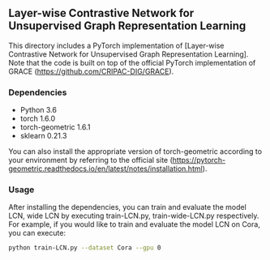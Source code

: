 ## Layer-wise Contrastive Network for Unsupervised Graph Representation Learning

This directory includes a PyTorch implementation of [Layer-wise Contrastive Network for Unsupervised Graph Representation Learning]. Note that the code is built on top of the official PyTorch implementation of GRACE (https://github.com/CRIPAC-DIG/GRACE).

### Dependencies
* Python 3.6 
* torch 1.6.0
* torch-geometric 1.6.1
* sklearn 0.21.3 

You can also install the appropriate version of torch-geometric according to your environment by referring to the official site (https://pytorch-geometric.readthedocs.io/en/latest/notes/installation.html). 

### Usage

After installing the dependencies, you can train and evaluate the model LCN, wide LCN by executing train-LCN.py, train-wide-LCN.py respectively. For example, if you would like to train and evaluate the model LCN on Cora, you can execute:
```bash
python train-LCN.py --dataset Cora --gpu 0
``` 